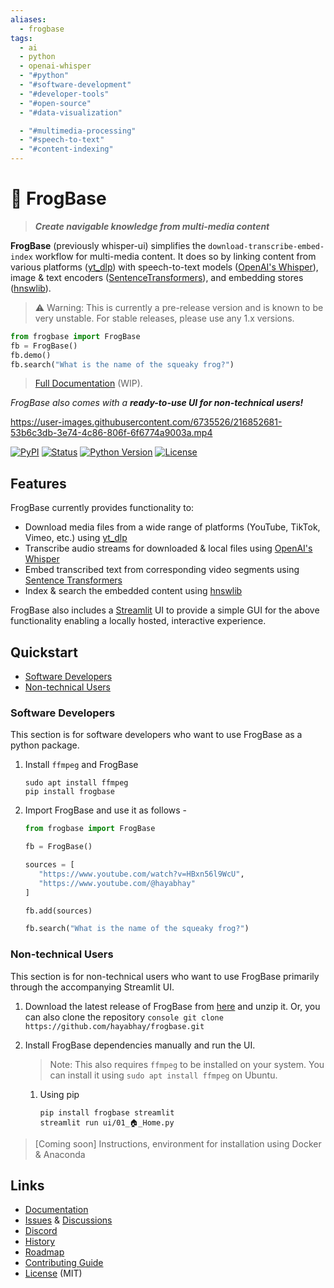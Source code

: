 ```yaml
---
aliases:
  - frogbase
tags:
  - ai
  - python
  - openai-whisper
  - "#python"
  - "#software-development"
  - "#developer-tools"
  - "#open-source"
  - "#data-visualization"

  - "#multimedia-processing"
  - "#speech-to-text"
  - "#content-indexing"
---
```

# 🐸 FrogBase

> _**Create navigable knowledge from multi-media content**_

**FrogBase** (previously whisper-ui) simplifies the `download-transcribe-embed-index` workflow for multi-media content.
It does so by linking content from various platforms
([yt_dlp](https://github.com/yt-dlp/yt-dlp))
with speech-to-text models ([OpenAI's Whisper](https://github.com/openai/whisper)),
image & text encoders ([SentenceTransformers](https://github.com/UKPLab/sentence-transformers)),
and embedding stores ([hnswlib](https://github.com/nmslib/hnswlib)).

> ⚠️ Warning: This is currently a pre-release version and is known to be very unstable. For stable releases, please use any 1.x versions.

```python
from frogbase import FrogBase
fb = FrogBase()
fb.demo()
fb.search("What is the name of the squeaky frog?")
```

> [Full Documentation](https://hayabhay.github.io/frogbase/) (WIP).

_FrogBase also comes with a **ready-to-use UI for non-technical users!**_

https://user-images.githubusercontent.com/6735526/216852681-53b6c3db-3e74-4c86-806f-6f6774a9003a.mp4

[![PyPI](https://img.shields.io/pypi/v/frogbase.svg)][pypi_]
[![Status](https://img.shields.io/pypi/status/frogbase.svg)][status]
[![Python Version](https://img.shields.io/pypi/pyversions/frogbase)][python version]
[![License](https://img.shields.io/pypi/l/frogbase)][license]

[pypi_]: https://pypi.org/project/frogbase/
[status]: https://pypi.org/project/frogbase/
[python version]: https://pypi.org/project/frogbase
[license]: https://github.com/hayabhay/frogbase/blob/main/LICENSE

## Features

FrogBase currently provides functionality to:

- Download media files from a wide range of platforms (YouTube, TikTok, Vimeo, etc.) using [yt_dlp](https://github.com/yt-dlp/yt-dlp)
- Transcribe audio streams for downloaded & local files using [OpenAI's Whisper](https://openai.com/blog/whisper/)
- Embed transcribed text from corresponding video segments using [Sentence Transformers](https://www.sbert.net/)
- Index & search the embedded content using [hnswlib](https://github.com/nmslib/hnswlib)

FrogBase also includes a [Streamlit](https://streamlit.io/) UI to provide a simple GUI for the above functionality enabling a locally hosted, interactive experience.

## Quickstart

- [Software Developers](###Developers)
- [Non-technical Users](###Non-technical-Users)

### Software Developers

This section is for software developers who want to use FrogBase as a python package.

1. Install `ffmpeg` and FrogBase

   ```console
   sudo apt install ffmpeg
   pip install frogbase
   ```

2. Import FrogBase and use it as follows -

   ```python
   from frogbase import FrogBase

   fb = FrogBase()

   sources = [
      "https://www.youtube.com/watch?v=HBxn56l9WcU",
      "https://www.youtube.com/@hayabhay"
   ]

   fb.add(sources)

   fb.search("What is the name of the squeaky frog?")
   ```

### Non-technical Users

This section is for non-technical users who want to use FrogBase primarily through the accompanying Streamlit UI.

1. Download the latest release of FrogBase from [here](https://github.com/hayabhay/frogbase/archive/refs/heads/main.zip) and unzip it.
   Or, you can also clone the repository
   `console
git clone https://github.com/hayabhay/frogbase.git
`

2. Install FrogBase dependencies manually and run the UI.

   > Note: This also requires `ffmpeg` to be installed on your system. You can install it using `sudo apt install ffmpeg` on Ubuntu.

   1. Using pip

      ```console
      pip install frogbase streamlit
      streamlit run ui/01_🏠_Home.py
      ```

> [Coming soon] Instructions, environment for installation using Docker & Anaconda

## Links

- [Documentation](https://hayabhay.github.io/frogbase/)
- [Issues](https://github.com/hayabhay/frogbase/issues) & [Discussions](https://github.com/hayabhay/frogbase/discussions)
- [Discord](https://discord.gg/HKkpnx8pU)
- [History](docs/history.md)
- [Roadmap](docs/roadmap.md)
- [Contributing Guide](docs/contributing.md)
- [License](LICENSE) (MIT)
